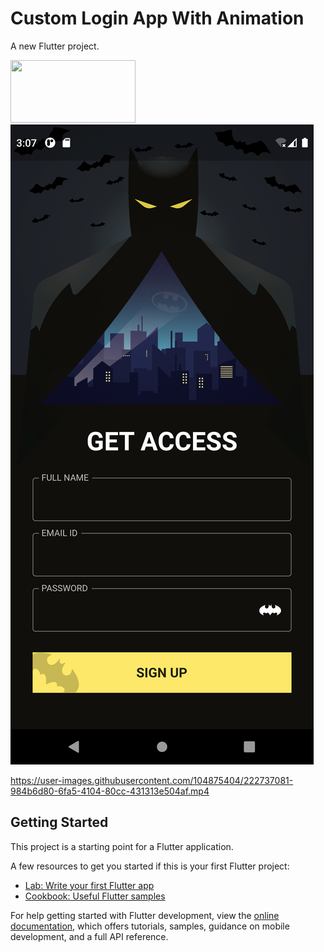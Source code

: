 # Custom Login App With Animation

A new Flutter project.

<p float="left">
<!-- <img src="web/icons/image_1.jpeg" with="20"> -->
<img src="ruta/de/la/imagen.jpg" width="200" height="100">
<img src="web/icons/image_2.png" with="20">


https://user-images.githubusercontent.com/104875404/222737081-984b6d80-6fa5-4104-80cc-431313e504af.mp4


## Getting Started

This project is a starting point for a Flutter application.

A few resources to get you started if this is your first Flutter project:

- [Lab: Write your first Flutter app](https://docs.flutter.dev/get-started/codelab)
- [Cookbook: Useful Flutter samples](https://docs.flutter.dev/cookbook)

For help getting started with Flutter development, view the
[online documentation](https://docs.flutter.dev/), which offers tutorials,
samples, guidance on mobile development, and a full API reference.
